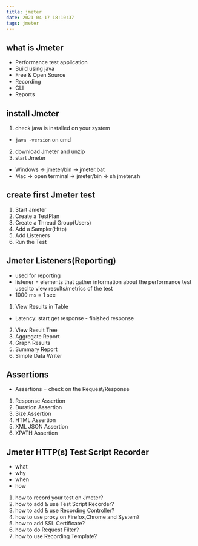 ```yaml
---
title: jmeter
date: 2021-04-17 18:10:37
tags: jmeter
---
```



## what is Jmeter
- Performance test application
- Build using java
- Free & Open Source
- Recording
- CLI
- Reports

## install Jmeter
1. check java is installed on your system
- `java -version` on cmd
2. download Jmeter and unzip
3. start Jmeter
- Windows -> jmeter/bin -> jmeter.bat
- Mac -> open terminal -> jmeter/bin -> sh jmeter.sh

## create first Jmeter test
1. Start Jmeter
2. Create a TestPlan
3. Create a Thread Group(Users)
4. Add a Sampler(Http)
5. Add Listeners
6. Run the Test

## Jmeter Listeners(Reporting)
- used for reporting
- listener = elements that gather information about the performance test used to view results/metrics of the test
- 1000 ms = 1 sec
1. View Results in Table
- Latency: start get response - finished response
2. View Result Tree
3. Aggregate Report
4. Graph Results
5. Summary Report
6. Simple Data Writer

## Assertions
- Assertions = check on the Request/Response
1. Response Assertion
2. Duration Assertion
3. Size Assertion
4. HTML Assertion
5. XML JSON Assertion
6. XPATH Assertion

## Jmeter HTTP(s) Test Script Recorder
- what
- why
- when
- how
1. how to record your test on Jmeter?
2. how to add & use Test Script Recorder?
3. how to add & use Recording Controller?
4. how to use proxy on Firefox,Chrome and System?
5. how to add SSL Certificate?
6. how to do Request Filter?
7. how to use Recording Template?